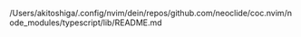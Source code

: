 /Users/akitoshiga/.config/nvim/dein/repos/github.com/neoclide/coc.nvim/node_modules/typescript/lib/README.md